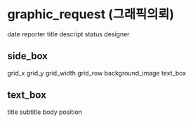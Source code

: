 # graphic_request (그래픽의뢰)
date
reporter
title
descript
status
designer



## side_box
  grid_x
  grid_y
  grid_width
  grid_row
  background_image
  text_box

## text_box
  title
  subtitle
  body
  position
